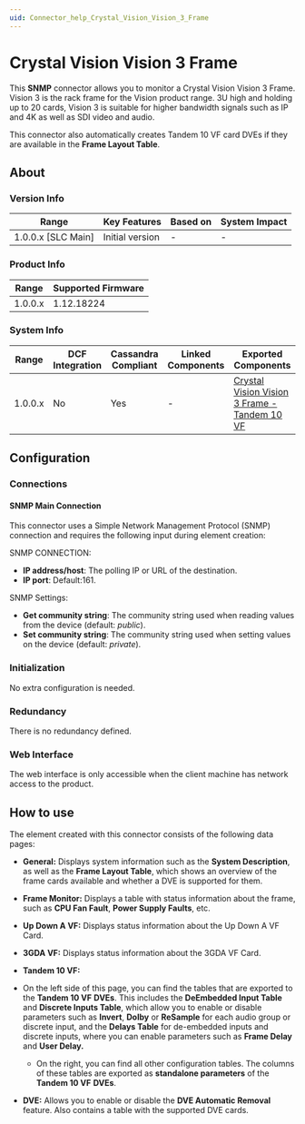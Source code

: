 ```yaml
---
uid: Connector_help_Crystal_Vision_Vision_3_Frame
---
```


# Crystal Vision Vision 3 Frame

This **SNMP** connector allows you to monitor a Crystal Vision Vision 3 Frame. Vision 3 is the rack frame for the Vision product range.
3U high and holding up to 20 cards, Vision 3 is suitable for higher bandwidth signals such as IP and 4K as well as SDI video and audio.

This connector also automatically creates Tandem 10 VF card DVEs if they are available in the **Frame Layout Table**.

## About

### Version Info

| Range                | Key Features     | Based on     | System Impact     |
|----------------------|------------------|--------------|-------------------|
| 1.0.0.x \[SLC Main\] | Initial version  | \-           | \-                |

### Product Info

| Range     | Supported Firmware     |
|-----------|------------------------|
| 1.0.0.x   | 1.12.18224             |

### System Info

| **Range** | **DCF Integration** | **Cassandra Compliant** | **Linked Components** | **Exported Components**                                                                                                          |
|-----------|---------------------|-------------------------|-----------------------|----------------------------------------------------------------------------------------------------------------------------------|
| 1.0.0.x   | No                  | Yes                     | \-                    | [Crystal Vision Vision 3 Frame - Tandem 10 VF](xref:Connector_help_Crystal_Vision_Vision_3_Frame_-_Tandem_10_VF) |

## Configuration

### Connections

#### SNMP Main Connection

This connector uses a Simple Network Management Protocol (SNMP) connection and requires the following input during element creation:

SNMP CONNECTION:

- **IP address/host**: The polling IP or URL of the destination.
- **IP port**: Default:161.

SNMP Settings:

- **Get community string**: The community string used when reading values from the device (default: *public*).
- **Set community string**: The community string used when setting values on the device (default: *private*).

### Initialization

No extra configuration is needed.

### Redundancy

There is no redundancy defined.

### Web Interface

The web interface is only accessible when the client machine has network access to the product.

## How to use

The element created with this connector consists of the following data pages:

- **General:** Displays system information such as the **System Description**, as well as the **Frame Layout Table**, which shows an overview of the frame cards available and whether a DVE is supported for them.

- **Frame Monitor:** Displays a table with status information about the frame, such as **CPU Fan Fault**, **Power Supply Faults**, etc.

- **Up Down A VF:** Displays status information about the Up Down A VF Card.

- **3GDA VF:** Displays status information about the 3GDA VF Card.

- **Tandem 10 VF:**

- On the left side of this page, you can find the tables that are exported to the **Tandem 10 VF** **DVEs**. This includes the **DeEmbedded Input Table** and **Discrete Inputs Table**, which allow you to enable or disable parameters such as **Invert**, **Dolby** or **ReSample** for each audio group or discrete input, and the **Delays Table** for de-embedded inputs and discrete inputs, where you can enable parameters such as **Frame Delay** and **User Delay.**
  - On the right, you can find all other configuration tables. The columns of these tables are exported as **standalone parameters** of the **Tandem 10 VF** **DVEs**.

- **DVE:** Allows you to enable or disable the **DVE Automatic Removal** feature. Also contains a table with the supported DVE cards.
